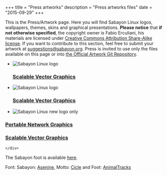 +++
title = "Press artworks"
description = "Press artworks files"
date = "2015-09-29"
+++

This is the Press/Artwork page. Here you will find Sabayon Linux logos,
wallpapers, themes, skins and graphical presentations. **Please notice** that
**if not otherwise specified**, the copyright owner is Fabio Erculiani, his
materials are licensed under
[Creative Commons Attribution Share-Alike license](http://creativecommons.org/licenses/by-sa/2.5/ "http://creativecommons.org/licenses/by-sa/2.5/").
If you want to contribute to this section, feel free to submit your artwork at
[suggestions@sabayon.org](mailto:suggestions@sabayon.org). Press is invited to
use only the files available on this page or into [the Official Artwork Git Repository](https://github.com/Sabayon/artwork/).

* ![Sabayon Linux logo](https://static.sabayon.org/logo/sabayonlogo1.png)
    ### [Scalable Vector Graphics](https://static.sabayon.org/logo/sabayonlogo1.svg)

* ![Sabayon Linux logo](https://static.sabayon.org/logo/sabayonlogo2.png)
    ### [Scalable Vector Graphics](https://static.sabayon.org/logo/sabayonlogo2.svg)

* ![Sabayon Linux new logo only](https://static.sabayon.org/logo/sabayon_5.4_logo.png)
    <div>
### [Portable Network Graphics](https://static.sabayon.org/logo/sabayon_5.4_logo.png)
### [Scalable Vector Graphics](https://static.sabayon.org/logo/sabayon_5.4_logo.svg)
    </div>

The Sabayon foot is available [here](https://static.sabayon.org/logo/sabayon_5.4_foot.svg).

Font: Sabayon: [Asenine](http://www.dafont.com/asenine.font), Motto: [Cicle](http://www.dafont.com/cicle.font) and Foot: [AnimalTracks](http://creamundo.com/index.php?lang=en&letra=a&fuente=AnimalTracks+TTF "Animal Tracks Font Link")
